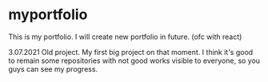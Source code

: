 # myportfolio
This is my portfolio. I will create new portfolio in future. (ofc with react)

3.07.2021 Old project. My first big project on that moment. I think it's good to remain some repositories with not good works visible to everyone, so you guys can see my progress.
